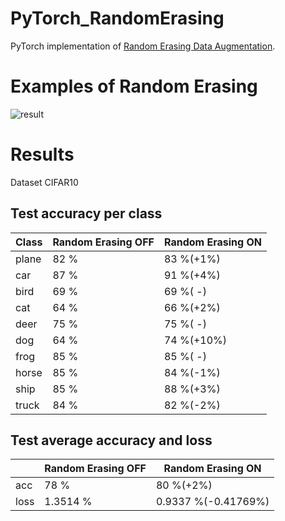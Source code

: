 # PyTorch_RandomErasing

PyTorch implementation of 
[Random Erasing Data Augmentation](https://arxiv.org/pdf/1708.04896.pdf).



# Examples of Random Erasing

![result](https://user-images.githubusercontent.com/35373553/60766408-49a44200-a0e4-11e9-8f14-4d2456b2fd32.png)

# Results

Dataset CIFAR10

## Test accuracy per class
| Class  | Random Erasing OFF | Random Erasing ON| 
| ---    | ---                | ---              |
| plane  | 82 %               | 83 %(+1%)        |
| car    | 87 %               | 91 %(+4%)        |
| bird   | 69 %               | 69 %(  -)        |
| cat    | 64 %               | 66 %(+2%)        |
| deer   | 75 %               | 75 %(  -)        |
| dog    | 64 %               | 74 %(+10%)       |
| frog   | 85 %               | 85 %(  -)        |
| horse  | 85 %               | 84 %(-1%)        |
| ship   | 85 %               | 88 %(+3%)        |
| truck  | 84 %               | 82 %(-2%)        |

## Test average accuracy and loss
|        | Random Erasing OFF | Random Erasing ON  | 
| ---    | ---                | ---                |
| acc    | 78 %               | 80 %(+2%)          |
| loss   | 1.3514 %           | 0.9337 %(-0.41769%)|
